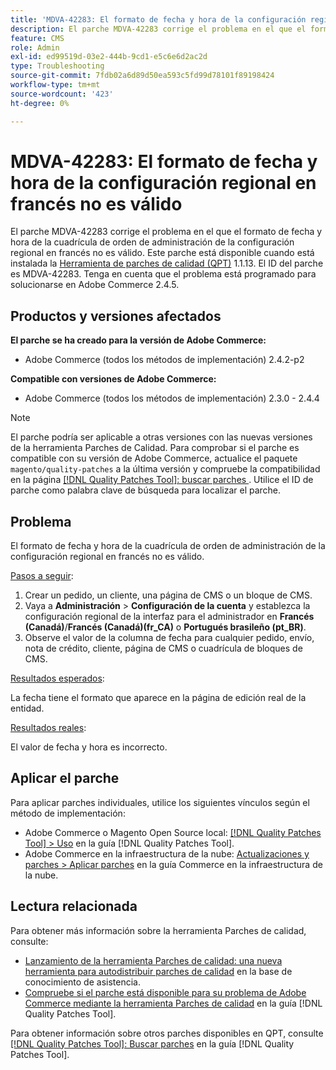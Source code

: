 ```yaml
---
title: 'MDVA-42283: El formato de fecha y hora de la configuración regional en francés no es válido'
description: El parche MDVA-42283 corrige el problema en el que el formato de fecha y hora de la cuadrícula de orden de administración de la configuración regional en francés no es válido. Este parche está disponible cuando está instalada la [Quality Patches Tool (QPT)](https://experienceleague.adobe.com/es/docs/commerce-operations/tools/quality-patches-tool/quality-patches-tool-to-self-serve-quality-patches) 1.1.13. El ID del parche es MDVA-42283. Tenga en cuenta que el problema está programado para solucionarse en Adobe Commerce 2.4.5.
feature: CMS
role: Admin
exl-id: ed99519d-03e2-444b-9cd1-e5c6e6d2ac2d
type: Troubleshooting
source-git-commit: 7fdb02a6d89d50ea593c5fd99d78101f89198424
workflow-type: tm+mt
source-wordcount: '423'
ht-degree: 0%

---
```


# MDVA-42283: El formato de fecha y hora de la configuración regional en francés no es válido

El parche MDVA-42283 corrige el problema en el que el formato de fecha y hora de la cuadrícula de orden de administración de la configuración regional en francés no es válido. Este parche está disponible cuando está instalada la [Herramienta de parches de calidad (QPT)](https://experienceleague.adobe.com/es/docs/commerce-operations/tools/quality-patches-tool/quality-patches-tool-to-self-serve-quality-patches) 1.1.13. El ID del parche es MDVA-42283. Tenga en cuenta que el problema está programado para solucionarse en Adobe Commerce 2.4.5.

## Productos y versiones afectados

**El parche se ha creado para la versión de Adobe Commerce:**

* Adobe Commerce (todos los métodos de implementación) 2.4.2-p2

**Compatible con versiones de Adobe Commerce:**

* Adobe Commerce (todos los métodos de implementación) 2.3.0 - 2.4.4

>[!NOTE]
>
>El parche podría ser aplicable a otras versiones con las nuevas versiones de la herramienta Parches de Calidad. Para comprobar si el parche es compatible con su versión de Adobe Commerce, actualice el paquete `magento/quality-patches` a la última versión y compruebe la compatibilidad en la página [[!DNL Quality Patches Tool]: buscar parches &#x200B;](https://experienceleague.adobe.com/es/docs/commerce-operations/tools/quality-patches-tool/quality-patches-tool-to-self-serve-quality-patches). Utilice el ID de parche como palabra clave de búsqueda para localizar el parche.

## Problema

El formato de fecha y hora de la cuadrícula de orden de administración de la configuración regional en francés no es válido.

<u>Pasos a seguir</u>:

1. Crear un pedido, un cliente, una página de CMS o un bloque de CMS.
1. Vaya a **Administración** > **Configuración de la cuenta** y establezca la configuración regional de la interfaz para el administrador en **Francés (Canadá)**/**Francés (Canadá)(fr_CA)** o **Portugués brasileño (pt_BR)**.
1. Observe el valor de la columna de fecha para cualquier pedido, envío, nota de crédito, cliente, página de CMS o cuadrícula de bloques de CMS.

<u>Resultados esperados</u>:

La fecha tiene el formato que aparece en la página de edición real de la entidad.

<u>Resultados reales</u>:

El valor de fecha y hora es incorrecto.

## Aplicar el parche

Para aplicar parches individuales, utilice los siguientes vínculos según el método de implementación:

* Adobe Commerce o Magento Open Source local: [[!DNL Quality Patches Tool] > Uso](/help/tools/quality-patches-tool/usage.md) en la guía [!DNL Quality Patches Tool].
* Adobe Commerce en la infraestructura de la nube: [Actualizaciones y parches > Aplicar parches](https://experienceleague.adobe.com/docs/commerce-cloud-service/user-guide/develop/upgrade/apply-patches.html?lang=es) en la guía Commerce en la infraestructura de la nube.

## Lectura relacionada

Para obtener más información sobre la herramienta Parches de calidad, consulte:

* [Lanzamiento de la herramienta Parches de calidad: una nueva herramienta para autodistribuir parches de calidad](https://experienceleague.adobe.com/es/docs/commerce-operations/tools/quality-patches-tool/quality-patches-tool-to-self-serve-quality-patches) en la base de conocimiento de asistencia.
* [Compruebe si el parche está disponible para su problema de Adobe Commerce mediante la herramienta Parches de calidad](/help/tools/quality-patches-tool/patches-available-in-qpt/check-patch-for-magento-issue-with-magento-quality-patches.md) en la guía [!DNL Quality Patches Tool].

Para obtener información sobre otros parches disponibles en QPT, consulte [[!DNL Quality Patches Tool]: Buscar parches](https://experienceleague.adobe.com/tools/commerce-quality-patches/index.html?lang=es) en la guía [!DNL Quality Patches Tool].
